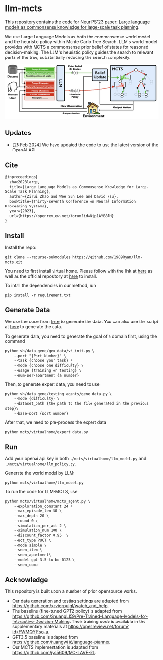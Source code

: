 # llm-mcts

This repository contains the code for NeurIPS'23 paper: [Large language models as commonsense knowledge for large-scale task planning](https://arxiv.org/abs/2305.14078). 

We use Large Language Models as both the commonsense world model and the heuristic policy within Monte Carlo Tree Search. LLM's world model provides with MCTS a commonsense prior belief of states for reasoned decision-making. The LLM's heuristic policy guides the search to relevant parts of the tree, substantially reducing the search complexity.

![Figure](media/llm-mcts.jpeg)

## Updates

* [25 Feb 2024] We have updated the code to use the latest version of the OpenAI API. 

## Cite

```
@inproceedings{
  zhao2023large,
  title={Large Language Models as Commonsense Knowledge for Large-Scale Task Planning},
  author={Zirui Zhao and Wee Sun Lee and David Hsu},
  booktitle={Thirty-seventh Conference on Neural Information Processing Systems},
  year={2023},
  url={https://openreview.net/forum?id=Wjp1AYB8lH}
}
```

## Install

Install the repo: 
```
git clone --recurse-submodules https://github.com/1989Ryan/llm-mcts.git
```

You need to first install virtual home. Please follow with the link at [here](./vh/vh_sim/README_Download.md) as well as the official repository at [here](https://github.com/xavierpuigf/virtualhome) to install.

To intall the dependencies in our method, run
```
pip install -r requirement.txt
```

## Generate Data

We use the code from [here](https://github.com/xavierpuigf/watch_and_help) to generate the data. You can also use the script at [here](./scripts/gene_data.sh) to generate the data. 

To generate data, you need to generate the goal of a domain first, using the command
```
python vh/data_gene/gen_data/vh_init.py \
    --port "{Port Number}" \
    --task {choose your task} \
    --mode {choose one difficulty} \
    --usage {training or testing} \
    --num-per-apartment {a number} 
```

Then, to generate expert data, you need to use
```
python vh/data_gene/testing_agents/gene_data.py \
    --mode {difficulty} \
    --dataset_path {the path to the file generated in the previous step}\
    --base-port {port number}
```

After that, we need to pre-process the expert data
```
python mcts/virtualhome/expert_data.py
```

## Run

Add your openai api key in both `./mcts/virtualhome/llm_model.py` and `./mcts/virtualhome/llm_policy.py`. 

Generate the world model by LLM:
```
python mcts/virtualhome/llm_model.py
```

To run the code for LLM-MCTS, use
```
python mcts/virtualhome/mcts_agent.py \
    --exploration_constant 24 \
    --max_episode_len 50 \
    --max_depth 20 \
    --round 0 \
    --simulation_per_act 2 \
    --simulation_num 100 \
    --discount_factor 0.95  \
    --uct_type PUCT \
    --mode simple \
    --seen_item \
    --seen_apartment\
    --model gpt-3.5-turbo-0125 \
    --seen_comp
```

## Acknowledge

This repository is built upon a number of prior opensource works. 
* Our data generation and testing settings are adapted from https://github.com/xavierpuigf/watch_and_help. 
* The baseline (fine-tuned GPT2 policy) is adapted from https://github.com/ShuangLI59/Pre-Trained-Language-Models-for-Interactive-Decision-Making. Their training code is available in the supplementary materials at https://openreview.net/forum?id=FWMQYjFso-a. 
* GPT3.5 baseline is adapted from https://github.com/huangwl18/language-planner. 
* Our MCTS implementation is adapted from https://github.com/jys5609/MC-LAVE-RL. 
